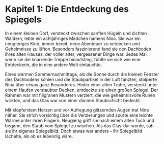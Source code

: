 # Kapitel 1: Die Entdeckung des Spiegels

In einem kleinen Dorf, versteckt zwischen sanften Hügeln und dichten Wäldern, lebte ein achtjähriges Mädchen namens Nina. Sie war ein neugieriges Kind, immer bereit, neue Abenteuer zu entdecken und Geheimnisse zu lüften. Besonders faszinierend fand sie den Dachboden ihres alten Hauses, der voller alter, vergessener Dinge war. Jedes Mal, wenn sie die knarrende Treppe hinaufstieg, fühlte sie sich wie eine Entdeckerin, die in eine andere Welt eintauchte.

Eines warmen Sommernachmittags, als die Sonne durch die kleinen Fenster des Dachbodens schien und die Staubpartikel in der Luft tanzten, stolperte Nina über etwas ganz Besonderes. Hinter einer alten Truhe, versteckt unter einem Haufen verstaubter Decken, entdeckte sie einen großen Spiegel. Der Rahmen war mit filigranen Mustern verziert, die wie geheimnisvolle Runen wirkten, und das Glas war von einer dünnen Staubschicht bedeckt.

Mit klopfendem Herzen und vor Aufregung glitzernden Augen trat Nina näher. Sie strich vorsichtig über die Verzierungen und spürte eine leichte Wärme unter ihren Fingern. Neugierig griff sie nach einem alten Tuch und begann, den Staub vom Spiegel zu wischen. Als das Glas klar wurde, sah sie ihr eigenes Spiegelbild. Doch etwas war anders – ihr Spiegelbild lächelte, als ob es lebendig wäre.